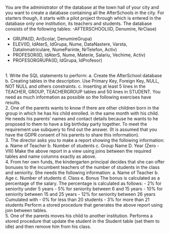 You are the administrator of the database at the town hall of your city and you want to create a database
containing all the AfterSchools in the city. For starters though, it starts with a pilot project through
which is entered in the database only one institution, its teachers and students.
The database consists of the following tables:
 -AFTERSCHOOL(ID, Denumire, NrClase)
 - GRUPA(ID, AnScolar, DenumireGrupa)
 - ELEV(ID, IdAterS, IdGrupa, Nume, DataNastere, Varsta, DataInmatriculare, NumeParinte, NrTelefon, Activ)
 - PROFESOR(ID, IdAterS, Nume, Materie, Salariu, Vechime, Activ)
 - PROFESORGRUPA(ID, IdGrupa, IdProfesor)
<br>
1. Write the SQL statements to perform:
a. Create the AfterSchool database
b. Creating tables in the description. Use Primary Key, Foreign Key, NULL, NOT NULL and others
constraints.
c. Inserting at least 5 lines in the TEACHER, GROUP, TEACHERGROUP tables and 50 lines in
STUDENT. You need as much information as possible so the following exercises have results.
<br>
2. One of the parents wants to know if there are other children born in the group in which he has his child enrolled.
in the same month with his child. He needs his parents' names and contact details because he wants to
he proposed to them to have a big birthday party together. To meet the requirement
use subquery to find out the answer. (It is assumed that you have the GDPR consent of his parents to
share this information).
<br>
3. The director asks you to make a report showing the following information:
a. Name of Teacher
b. Number of students
c. Group Name
D. Year (Zero - VIII)
Make the above report in a view using joins between the required tables and name
columns exactly as above.

<br>
4. From her own funds, the kindergarten principal decides that she can offer bonuses to the incumbent teachers
of the number of students in the class and seniority. She needs the following information:
a. Name of Teacher
b. Age
c. Number of students
d. Class
e. Bonus
The bonus is calculated as a percentage of the salary.
The percentage is calculated as follows:
- 2% for seniority under 5 years
- 5% for seniority between 6 and 15 years
- 10% for seniority between 15 and 25 years
- 12% for seniority between 26 years
Cumulated with
- 0% for less than 20 students
- 3% for more than 21 students
Perform a stored procedure that generates the above report using join between tables.

<br>
5. One of the parents moves his child to another institution. Performs a stored procedure that
update the student in the Student table (set them to idle) and then remove him from his class.
